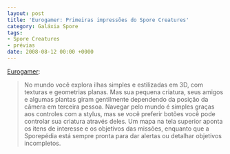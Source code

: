 ```yaml
---
layout: post
title: 'Eurogamer: Primeiras impressões do Spore Creatures'
category: Galáxia Spore
tags:
- Spore Creatures
- prévias
date: 2008-08-12 00:00 +0000
---
```

[Eurogamer](http://www.eurogamer.net/article.php?article_id=212037):

> No mundo você explora ilhas simples e estilizadas em 3D, com texturas e geometrias planas. Mas sua pequena criatura, seus amigos e algumas plantas giram gentilmente dependendo da posição da câmera em terceira pessoa. Navegar pelo mundo é simples graças aos controles com a stylus, mas se você preferir botões você pode controlar sua criatura através deles. Um mapa na tela superior aponta os itens de interesse e os objetivos das missões, enquanto que a Sporepédia está sempre pronta para dar alertas ou detalhar objetivos incompletos.
